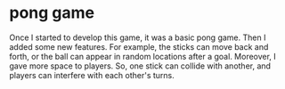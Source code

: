 # pong game
Once I started to develop this game, it was a basic pong game. Then I added some new features. For example, the sticks can move back and forth, or the ball can appear in random locations after a goal. Moreover, I gave more space to players. So, one stick can collide with another, and players can interfere with each other's turns.
